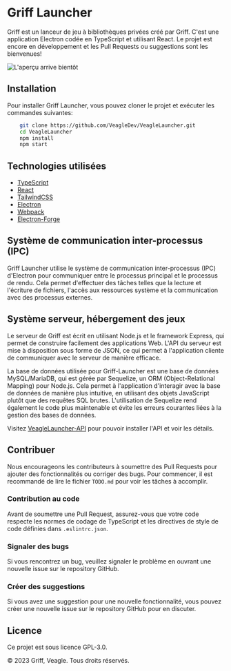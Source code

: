 Griff Launcher
==============

Griff est un lanceur de jeu à bibliothèques privées créé par Griff. C'est une application Electron codée en TypeScript et utilisant React. Le projet est encore en développement et les Pull Requests ou suggestions sont les bienvenues!

![L'aperçu arrive bientôt]()

Installation
------------

Pour installer Griff Launcher, vous pouvez cloner le projet et exécuter les commandes suivantes:
```bash
    git clone https://github.com/VeagleDev/VeagleLauncher.git
    cd VeagleLauncher
    npm install
    npm start
```


Technologies utilisées
----------------------

*   [TypeScript](https://www.typescriptlang.org/)
*   [React](https://reactjs.org/)
*   [TailwindCSS](https://tailwindcss.com/)
*   [Electron](https://electronjs.org/)
*   [Webpack](https://webpack.js.org/)
*   [Electron-Forge](https://www.electronforge.io/)

Système de communication inter-processus (IPC)
----------------------------------------------

Griff Launcher utilise le système de communication inter-processus (IPC) d'Electron pour communiquer entre le processus principal et le processus de rendu. Cela permet d'effectuer des tâches telles que la lecture et l'écriture de fichiers, l'accès aux ressources système et la communication avec des processus externes.


Système serveur, hébergement des jeux
-----------------------------------------------

Le serveur de Griff est écrit en utilisant Node.js et le framework Express, qui permet de construire facilement des applications Web. L'API du serveur est mise à disposition sous forme de JSON, ce qui permet à l'application cliente de communiquer avec le serveur de manière efficace.

La base de données utilisée pour Griff-Launcher est une base de données MySQL/MariaDB, qui est gérée par Sequelize, un ORM (Object-Relational Mapping) pour Node.js. Cela permet à l'application d'interagir avec la base de données de manière plus intuitive, en utilisant des objets JavaScript plutôt que des requêtes SQL brutes. L'utilisation de Sequelize rend également le code plus maintenable et évite les erreurs courantes liées à la gestion des bases de données.

Visitez [VeagleLauncher-API](https://github.com/pierrbt/VeagleLauncher-API) pour pouvoir installer l'API et voir les détails.


Contribuer
----------

Nous encourageons les contributeurs à soumettre des Pull Requests pour ajouter des fonctionnalités ou corriger des bugs. Pour commencer, il est recommandé de lire le fichier `TODO.md` pour voir les tâches à accomplir.

### Contribution au code

Avant de soumettre une Pull Request, assurez-vous que votre code respecte les normes de codage de TypeScript et les directives de style de code définies dans `.eslintrc.json`.

### Signaler des bugs

Si vous rencontrez un bug, veuillez signaler le problème en ouvrant une nouvelle issue sur le repository GitHub.

### Créer des suggestions

Si vous avez une suggestion pour une nouvelle fonctionnalité, vous pouvez créer une nouvelle issue sur le repository GitHub pour en discuter.

Licence
-------

Ce projet est sous licence GPL-3.0.

© 2023 Griff, Veagle. Tous droits réservés.
